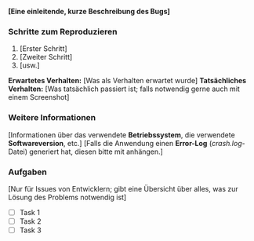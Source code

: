 **[Eine einleitende, kurze Beschreibung des Bugs]**

### Schritte zum Reproduzieren
1. [Erster Schritt]
2. [Zweiter Schritt]
3. [usw.]

**Erwartetes Verhalten:** [Was als Verhalten erwartet wurde]
**Tatsächliches Verhalten:** [Was tatsächlich passiert ist; falls notwendig gerne auch mit einem  Screenshot]

### Weitere Informationen
[Informationen über das verwendete **Betriebssystem**, die verwendete **Softwareversion**, etc.]
[Falls die Anwendung einen **Error-Log** (_crash.log_-Datei) generiert hat, diesen bitte mit anhängen.]

### Aufgaben 
[Nur für Issues von Entwicklern; gibt eine Übersicht über alles, was zur Lösung des Problems notwendig ist]
- [ ] Task 1
- [ ] Task 2
- [ ] Task 3